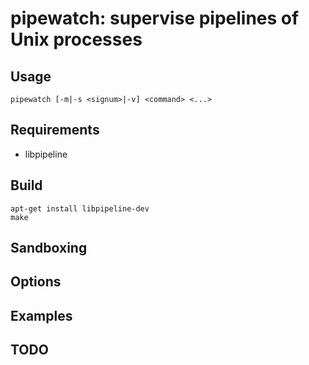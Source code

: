 pipewatch: supervise pipelines of Unix processes
================================================

Usage
-----

    pipewatch [-m|-s <signum>|-v] <command> <...>

Requirements
------------

* libpipeline

Build
-----

    apt-get install libpipeline-dev
    make

Sandboxing
----------

Options
-------

Examples
--------

TODO
----
